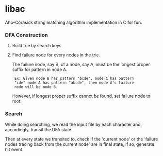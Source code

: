 libac
=====

Aho–Corasick string matching algorithm implementation in C for fun.

### DFA Construction

1. Build trie by search keys.

2. Find failure node for every nodes in the trie.

   The failure node, say B, of a node, say A, must be the longest proper suffix for pattern in node A.

        Ex: Given node B has pattern "bcde", node C has pattern
        "cde" node A has pattern "abcde", then node A's failure 
        node will be node B.

   However, if longest proper suffix cannot be found, set failure node to root.

### Search

While doing searching, we read the input file by each character and, accordingly, transit the DFA state. 

Then at every state we transited to, check if the 'current node' or the 'failure nodes tracing back from the current node' are in final state, if so, generate hit event.

